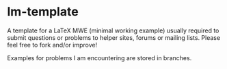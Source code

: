lm-template
===========

A template for a LaTeX MWE (minimal working example) usually required to submit
questions or problems to helper sites, forums or mailing lists.
Please feel free to fork and/or improve!

Examples for problems I am encountering are stored in branches.

